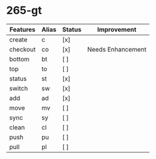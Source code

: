 # 265-gt



| Features | Alias   | Status | Improvement         |
|----------|---------|--------|---------------------|
| create   | c      | [x]    |                     |
| checkout | co      | [x]    | Needs Enhancement   |
| bottom   | bt     | [ ]    |                     |
| top      | to     | [ ]    |                     |
| status   | st      | [x]    |                     |
| switch   | sw      | [x]    |                     |
| add      | ad      | [x]    |                     |
| move     | mv      | [ ]    |                     |
| sync     | sy    | [ ]    |                     |
| clean    | cl      | [ ]    |                     |
| push     | pu      | [ ]    |                     |
| pull     | pl      | [ ]    |                     |

